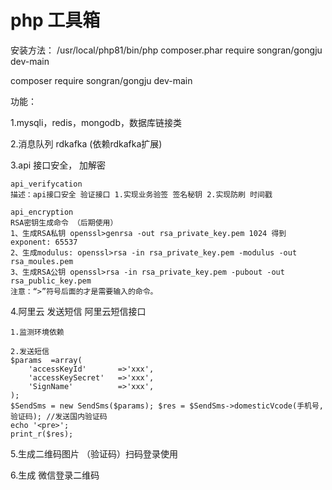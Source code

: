 # php 工具箱
安装方法：
/usr/local/php81/bin/php composer.phar require songran/gongju dev-main

composer require songran/gongju dev-main

功能：

1.mysqli，redis，mongodb，数据库链接类 

2.消息队列 rdkafka (依赖rdkafka扩展) 

3.api 接口安全， 加解密

	api_verifycation
	描述：api接口安全 验证接口 1.实现业务验签 签名秘钥 2.实现防刷 时间戳

	api_encryption
	RSA密钥生成命令 （后期使用）
	1、生成RSA私钥 openssl>genrsa -out rsa_private_key.pem 1024 得到exponent: 65537
	2、生成modulus: openssl>rsa -in rsa_private_key.pem -modulus -out rsa_moules.pem
	3、生成RSA公钥 openssl>rsa -in rsa_private_key.pem -pubout -out rsa_public_key.pem
	注意：“>”符号后面的才是需要输入的命令。


4.阿里云 发送短信
	阿里云短信接口

	1.监测环境依赖
	
	2.发送短信
	$params  =array(
		'accessKeyId'		=>'xxx',
		'accessKeySecret'	=>'xxx',
		'SignName'			=>'xxx',
	);
	$SendSms = new SendSms($params); $res = $SendSms->domesticVcode(手机号,验证码); //发送国内验证码
	echo '<pre>';
	print_r($res);


5.生成二维码图片 （验证码）扫码登录使用

6.生成 微信登录二维码

